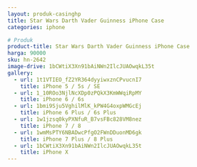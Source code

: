 ```yaml
---
layout: produk-casinghp
title: Star Wars Darth Vader Guinness iPhone Case
categories: iphone

# Produk
product-title: Star Wars Darth Vader Guinness iPhone Case
harga: 90000
sku: hn-2642
image-drive: 1bCWtiX3Xn91bAiNWn2IlcJUAOwqkL35t
gallery:
  - url: 1t1VTIEO_fZ2YR364dyyiwxznCPvucnI7
    title: iPhone 5 / 5s / SE
  - url: 1_10ROo3NjlNcXDp0zPQkX3KmWWqiRpMY
    title: iPhone 6 / 6s
  - url: 1bmi9Sju5VghilMlK_kPW4G4oxpWMGcEj
    title: iPhone 6 Plus / 6s Plus
  - url: 1w1jzsq0kyPXNfuR_B7vsFBc828VM8nez
    title: iPhone 7 / 8
  - url: 1wmMsPTY6NBADwcPfgO2FWnDDuonMD6gk
    title: iPhone 7 Plus / 8 Plus
  - url: 1bCWtiX3Xn91bAiNWn2IlcJUAOwqkL35t
    title: iPhone X
---
```

